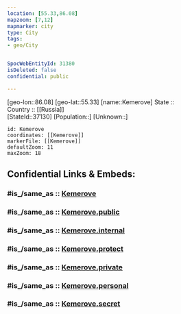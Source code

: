 ```yaml
---
location: [55.33,86.08] 
mapzoom: [7,12] 
mapmarker: city 
type: City
tags:
- geo/City


SpocWebEntityId: 31380
isDeleted: false
confidential: public

---
```

[geo-lon::86.08] 
[geo-lat::55.33] 
[name::Kemerove] 
State ::  
Country :: [[Russia]]  
[StateId::37130] 
[Population::] 
[Unknown::] 


```leaflet
id: Kemerove
coordinates: [[Kemerove]] 
markerFile: [[Kemerove]] 
defaultZoom: 11 
maxZoom: 18
```


## Confidential Links & Embeds: 

### #is_/same_as :: [Kemerove](/_Standards/Earth/Continent/Asia/Asia~North/Asia~Siberia/Kemerovo_Oblast/City/Kemerove.md) 

### #is_/same_as :: [Kemerove.public](/_public/Earth/Continent/Asia/Asia~North/Asia~Siberia/Kemerovo_Oblast/City/Kemerove.public.md) 

### #is_/same_as :: [Kemerove.internal](/_internal/Earth/Continent/Asia/Asia~North/Asia~Siberia/Kemerovo_Oblast/City/Kemerove.internal.md) 

### #is_/same_as :: [Kemerove.protect](/_protect/Earth/Continent/Asia/Asia~North/Asia~Siberia/Kemerovo_Oblast/City/Kemerove.protect.md) 

### #is_/same_as :: [Kemerove.private](/_private/Earth/Continent/Asia/Asia~North/Asia~Siberia/Kemerovo_Oblast/City/Kemerove.private.md) 

### #is_/same_as :: [Kemerove.personal](/_personal/Earth/Continent/Asia/Asia~North/Asia~Siberia/Kemerovo_Oblast/City/Kemerove.personal.md) 

### #is_/same_as :: [Kemerove.secret](/_secret/Earth/Continent/Asia/Asia~North/Asia~Siberia/Kemerovo_Oblast/City/Kemerove.secret.md)

